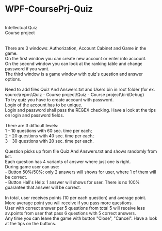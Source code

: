 # WPF-CoursePrj-Quiz
</br>
Intellectual Quiz</br>
Course project</br>
</br></br>
There are 3 windows: Authorization, Account Cabinet and Game in the game.</br>
On the first window you can create new account or enter into account.</br>
On the second window you can look at the ranking table and change password if you want.</br>
The third window is a game window with quiz's question and answer options.</br>
</br>
Need to add files Quiz And Answers.txt and Users.bin in root folder (for ex. source\repos\Quiz - Course project\Quiz - Course project\bin\Debug)</br>
To try quiz you have to create account with password.</br>
Login of the account has to be unique.</br>
Login and password shall pass the REGEX checking.
Have a look at the tips on login and password fields.</br>
</br>
There are 3 difficult levels:</br>
1 - 10 questions with 60 sec. time per each;</br>
2 - 20 questions with 40 sec. time per each;</br>
3 - 30 questions with 20 sec. time per each.</br>
</br>
Question picks up from file Quiz And Answers.txt and shows randomly from list.</br>
Each question has 4 variants of answer where just one is right.</br>
During game user can use:</br>
- Button 50%/50%: only 2 answers will shows for user, where 1 of them will be correct.</br>
- Button Hall's Help: 1 answer will shows for user. There is no 100% guarantee that answer will be correct.</br>
</br>
In total, user receives points (10 per each question) and average point.</br>
More average point you will receive if you pass more questions.</br>
User with correct answer per 5 questions from total 5 will receive less av.points from user that pass 6 questions with 5 correct answers.</br>
Any time you can leave the game with button "Close", "Cancel". Have a look at the tips on the buttons.</br>
